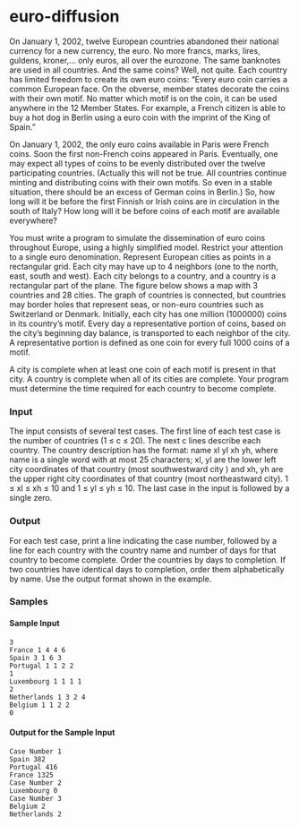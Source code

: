 # euro-diffusion

On January 1, 2002, twelve European countries abandoned their national currency for a new
currency, the euro. No more francs, marks, lires, guldens, kroner,... only euros, all over the
eurozone. The same banknotes are used in all countries. And the same coins? Well, not quite. Each
country has limited freedom to create its own euro coins: “Every euro coin carries a common
European face. On the obverse, member states decorate the coins with their own motif. No matter
which motif is on the coin, it can be used anywhere in the 12 Member States. For example, a French
citizen is able to buy a hot dog in Berlin using a euro coin with the imprint of the King of Spain.”

On January 1, 2002, the only euro coins available in Paris were French coins. Soon the first
non-French coins appeared in Paris. Eventually, one may expect all types of coins to be evenly
distributed over the twelve participating countries. (Actually this will not be true. All countries
continue minting and distributing coins with their own motifs. So even in a stable situation, there
should be an excess of German coins in Berlin.) So, how long will it be before the first Finnish or Irish
coins are in circulation in the south of Italy? How long will it be before coins of each motif are
available everywhere?

You must write a program to simulate the dissemination of euro coins throughout Europe, using a
highly simplified model. Restrict your attention to a single euro denomination. Represent European
cities as points in a rectangular grid. Each city may have up to 4 neighbors (one to the north, east,
south and west). Each city belongs to a country, and a country is a rectangular part of the plane. The
figure below shows a map with 3 countries and 28 cities. The graph of countries is connected, but
countries may border holes that represent seas, or non-euro countries such as Switzerland or
Denmark. Initially, each city has one million (1000000) coins in its country’s motif. Every day a
representative portion of coins, based on the city’s beginning day balance, is transported to each
neighbor of the city. A representative portion is defined as one coin for every full 1000 coins of a
motif.

A city is complete when at least one coin of each motif is
present in that city. A country is complete when all of its cities are
complete. Your program must determine the time required for
each country to become complete.

### Input
The input consists of several test cases. The first line of each test case is the number of countries
(1 ≤ c ≤ 20). The next c lines describe each country. The country description has the format: name xl
yl xh yh, where name is a single word with at most 25 characters; xl, yl are the lower left city
coordinates of that country (most southwestward city ) and xh, yh are the upper right city
coordinates of that country (most northeastward city). 1 ≤ xl ≤ xh ≤ 10 and 1 ≤ yl ≤ yh ≤ 10. The last
case in the input is followed by a single zero.

### Output
For each test case, print a line indicating the case number, followed by a line for each country with
the country name and number of days for that country to become complete. Order the countries by
days to completion. If two countries have identical days to completion, order them alphabetically by
name. Use the output format shown in the example.

### Samples
#### Sample Input 
```
3
France 1 4 4 6
Spain 3 1 6 3
Portugal 1 1 2 2
1
Luxembourg 1 1 1 1
2
Netherlands 1 3 2 4
Belgium 1 1 2 2
0
```
#### Output for the Sample Input
```
Case Number 1
Spain 382
Portugal 416
France 1325
Case Number 2
Luxembourg 0
Case Number 3
Belgium 2
Netherlands 2
```
